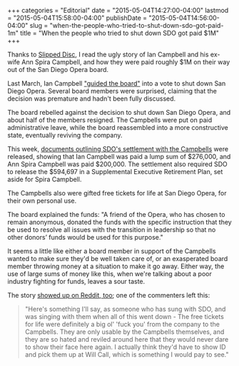 +++
categories = "Editorial"
date = "2015-05-04T14:27:00-04:00"
lastmod = "2015-05-04T15:58:00-04:00"
publishDate = "2015-05-04T14:56:00-04:00"
slug = "when-the-people-who-tried-to-shut-down-sdo-got-paid-1m"
title = "When the people who tried to shut down SDO got paid $1M"
+++

Thanks to [Slipped Disc](http://slippedisc.com/2015/05/opera-pays-1-million-to-pair-who-crashed-the-company/), I read the ugly story of Ian Campbell and his ex-wife Ann Spira Campbell, and how they were paid roughly $1M on their way out of the San Diego Opera board. 

Last March, Ian Campbell ["guided the board"](http://www.kpbs.org/news/2015/may/01/san-diego-opera-paid-former-director-campbell/) into a vote to shut down San Diego Opera. Several board members were surprised, claiming that the decision was premature and hadn't been fully discussed.

The board rebelled against the decision to shut down San Diego Opera, and about half of the members resigned. The Campbells were put on paid administrative leave, while the board reassembled into a more constructive state, eventually reviving the company.

This week, [documents outlining SDO's settlement with the Campbells](https://www.documentcloud.org/documents/2071291-opera-990.html) were released, showing that Ian Campbell was paid a lump sum of $276,000, and Ann Spira Campbell was paid $200,000. The settlement also required SDO to release the $594,697 in a Supplemental Executive Retirement Plan, set aside for Spira Campbell.

The Campbells also were gifted free tickets for life at San Diego Opera, for their own personal use.

The board explained the funds: "A friend of the Opera, who has chosen to remain anonymous, donated the funds with the specific instruction that they be used to resolve all issues with the transition in leadership so that no other donors’ funds would be used for this purpose."

It seems a little like either a board member in support of the Campbells wanted to make sure they'd be well taken care of, or an exasperated board member throwing money at a situation to make it go away. Either way, the use of large sums of money like this, when we're talking about a poor industry fighting for funds, leaves a sour taste.

The story [showed up on Reddit, too](http://www.reddit.com/r/opera/comments/34s3n7/san_diego_opera_pays_1_million_to_pair_who/); one of the commenters left this:

> "Here's something I'll say, as someone who has sung with SDO, and was singing with them when all of this went down -
The free tickets for life were definitely a big ol' 'fuck you' from the company to the Campbells. They are only usable by the Campbells themselves, and they are so hated and reviled around here that they would never dare to show their face here again. I actually think they'd have to show ID and pick them up at Will Call, which is something I would pay to see."
